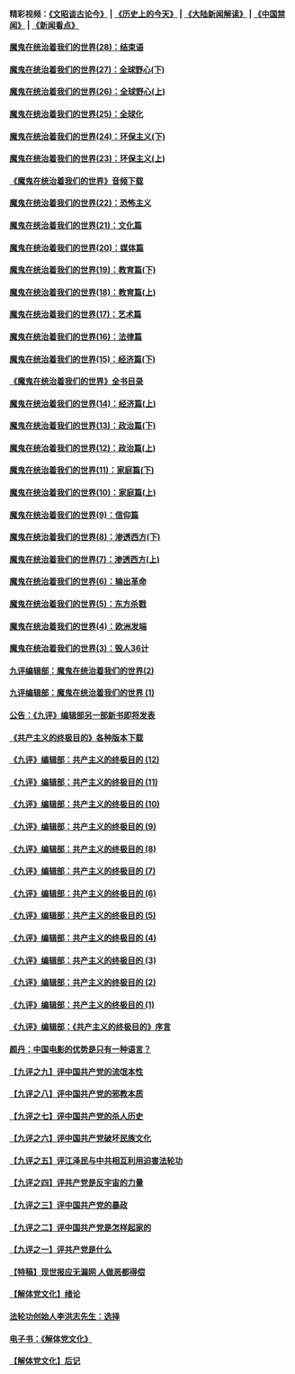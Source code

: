 #### 精彩视频：[《文昭谈古论今》](http://45.76.195.252/wenzhao) | [《历史上的今天》](http://45.76.195.252/today-in-history) | [《大陆新闻解读》](http://45.76.195.252/ntdtv-comedy) | [《中国禁闻》](http://45.76.195.252/ntdtv-news) | [《新闻看点》](http://45.76.195.252/news-insight) 

 #### [魔鬼在统治着我们的世界(28)：结束语](../pages/nsc422/n10936246.md?t=02140037) 

#### [魔鬼在统治着我们的世界(27)：全球野心(下)](../pages/nsc422/n10928319.md?t=02140037) 

#### [魔鬼在统治着我们的世界(26)：全球野心(上)](../pages/nsc422/n10900318.md?t=02140037) 

#### [魔鬼在统治着我们的世界(25)：全球化](../pages/nsc422/n10788205.md?t=02140037) 

#### [魔鬼在统治着我们的世界(24)：环保主义(下)](../pages/nsc422/n10695307.md?t=02140037) 

#### [魔鬼在统治着我们的世界(23)：环保主义(上)](../pages/nsc422/n10688613.md?t=02140037) 

#### [《魔鬼在统治着我们的世界》音频下载](../pages/nsc422/n10635553.md?t=02140037) 

#### [魔鬼在统治着我们的世界(22)：恐怖主义](../pages/nsc422/n10614727.md?t=02140037) 

#### [魔鬼在统治着我们的世界(21)：文化篇](../pages/nsc422/n10597706.md?t=02140037) 

#### [魔鬼在统治着我们的世界(20)：媒体篇](../pages/nsc422/n10586579.md?t=02140037) 

#### [魔鬼在统治着我们的世界(19)：教育篇(下)](../pages/nsc422/n10564808.md?t=02140037) 

#### [魔鬼在统治着我们的世界(18)：教育篇(上)](../pages/nsc422/n10526970.md?t=02140037) 

#### [魔鬼在统治着我们的世界(17)：艺术篇](../pages/nsc422/n10499093.md?t=02140037) 

#### [魔鬼在统治着我们的世界(16)：法律篇](../pages/nsc422/n10485969.md?t=02140037) 

#### [魔鬼在统治着我们的世界(15)：经济篇(下)](../pages/nsc422/n10469975.md?t=02140037) 

#### [《魔鬼在统治着我们的世界》全书目录](../pages/nsc422/n10464261.md?t=02140037) 

#### [魔鬼在统治着我们的世界(14)：经济篇(上)](../pages/nsc422/n10457370.md?t=02140037) 

#### [魔鬼在统治着我们的世界(13)：政治篇(下)](../pages/nsc422/n10448270.md?t=02140037) 

#### [魔鬼在统治着我们的世界(12)：政治篇(上)](../pages/nsc422/n10444576.md?t=02140037) 

#### [魔鬼在统治着我们的世界(11)：家庭篇(下)](../pages/nsc422/n10440961.md?t=02140037) 

#### [魔鬼在统治着我们的世界(10)：家庭篇(上)](../pages/nsc422/n10435448.md?t=02140037) 

#### [魔鬼在统治着我们的世界(9)：信仰篇](../pages/nsc422/n10432159.md?t=02140037) 

#### [魔鬼在统治着我们的世界(8)：渗透西方(下)](../pages/nsc422/n10429603.md?t=02140037) 

#### [魔鬼在统治着我们的世界(7)：渗透西方(上)](../pages/nsc422/n10426013.md?t=02140037) 

#### [魔鬼在统治着我们的世界(6)：输出革命](../pages/nsc422/n10421536.md?t=02140037) 

#### [魔鬼在统治着我们的世界(5)：东方杀戮](../pages/nsc422/n10417707.md?t=02140037) 

#### [魔鬼在统治着我们的世界(4)：欧洲发端](../pages/nsc422/n10414890.md?t=02140037) 

#### [魔鬼在统治着我们的世界(3)：毁人36计](../pages/nsc422/n10411583.md?t=02140037) 

#### [九评编辑部：魔鬼在统治着我们的世界(2)](../pages/nsc422/n10410036.md?t=02140037) 

#### [九评编辑部：魔鬼在统治着我们的世界 (1)](../pages/nsc422/n10406825.md?t=02140037) 

#### [公告：《九评》编辑部另一部新书即将发表](../pages/nsc422/n10405104.md?t=02140037) 

#### [《共产主义的终极目的》各种版本下载](../pages/nsc422/n10022138.md?t=02140037) 

#### [《九评》编辑部：共产主义的终极目的 (12)](../pages/nsc422/n9933272.md?t=02140037) 

#### [《九评》编辑部：共产主义的终极目的 (11)](../pages/nsc422/n9924973.md?t=02140037) 

#### [《九评》编辑部：共产主义的终极目的 (10)](../pages/nsc422/n9920883.md?t=02140037) 

#### [《九评》编辑部：共产主义的终极目的 (9)](../pages/nsc422/n9916363.md?t=02140037) 

#### [《九评》编辑部：共产主义的终极目的 (8)](../pages/nsc422/n9912488.md?t=02140037) 

#### [《九评》编辑部：共产主义的终极目的 (7)](../pages/nsc422/n9901176.md?t=02140037) 

#### [《九评》编辑部：共产主义的终极目的 (6)](../pages/nsc422/n9899359.md?t=02140037) 

#### [《九评》编辑部：共产主义的终极目的 (5)](../pages/nsc422/n9893174.md?t=02140037) 

#### [《九评》编辑部：共产主义的终极目的 (4)](../pages/nsc422/n9891246.md?t=02140037) 

#### [《九评》编辑部：共产主义的终极目的 (3)](../pages/nsc422/n9879879.md?t=02140037) 

#### [《九评》编辑部：共产主义的终极目的 (2)](../pages/nsc422/n9876205.md?t=02140037) 

#### [《九评》编辑部：共产主义的终极目的 (1)](../pages/nsc422/n9865857.md?t=02140037) 

#### [《九评》编辑部：《共产主义的终极目的》序言](../pages/nsc422/n9862666.md?t=02140037) 

#### [颜丹：中国电影的优势是只有一种语言？](../pages/nsc422/n9583062.md?t=02140037) 

#### [【九评之九】评中国共产党的流氓本性](../pages/nsc422/n737542.md?t=02140037) 

#### [【九评之八】评中国共产党的邪教本质](../pages/nsc422/n735942.md?t=02140037) 

#### [【九评之七】评中国共产党的杀人历史](../pages/nsc422/n733806.md?t=02140037) 

#### [【九评之六】评中国共产党破坏民族文化](../pages/nsc422/n731667.md?t=02140037) 

#### [【九评之五】评江泽民与中共相互利用迫害法轮功](../pages/nsc422/n730058.md?t=02140037) 

#### [【九评之四】评共产党是反宇宙的力量](../pages/nsc422/n727814.md?t=02140037) 

#### [【九评之三】评中国共产党的暴政](../pages/nsc422/n725597.md?t=02140037) 

#### [【九评之二】评中国共产党是怎样起家的](../pages/nsc422/n723946.md?t=02140037) 

#### [【九评之一】评共产党是什么](../pages/nsc422/n722529.md?t=02140037) 

#### [【特稿】现世报应无漏网 人做恶都得偿](../pages/nsc422/n4215167.md?t=02140037) 

#### [【解体党文化】绪论](../pages/nsc422/n1449356.md?t=02140037) 

#### [法轮功创始人李洪志先生：选择](../pages/nsc422/n3580738.md?t=02140037) 

#### [电子书：《解体党文化》](../pages/nsc422/n1573484.md?t=02140037) 

#### [【解体党文化】后记](../pages/nsc422/n1531999.md?t=02140037) 

